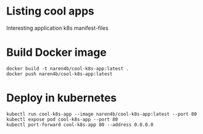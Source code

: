 # Listing cool apps 
Interesting application k8s manifest-files
# Build Docker image

```
docker build -t naren4b/cool-k8s-app:latest .
docker push naren4b/cool-k8s-app:latest
```
# Deploy in kubernetes 
```
kubectl run cool-k8s-app --image naren4b/cool-k8s-app:latest --port 80
kubectl expose pod cool-k8s-app --port 80
kubectl port-forward cool-k8s-app 80 --address 0.0.0.0

```
